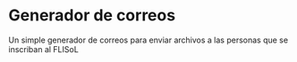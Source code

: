 # Generador de correos
Un simple generador de correos para enviar archivos a las personas que se inscriban al FLISoL
